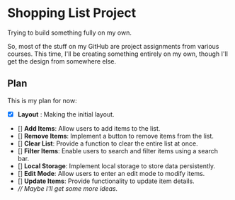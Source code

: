 # Shopping List Project

Trying to build something fully on my own.

So, most of the stuff on my GitHub are project assignments from various courses. This time, I'll be creating something entirely on my own, though I'll get the design from somewhere else.

## Plan

This is my plan for now:

- [x] **Layout** : Making the initial layout.
- [] **Add Items**: Allow users to add items to the list.
- [] **Remove Items**: Implement a button to remove items from the list.
- [] **Clear List**: Provide a function to clear the entire list at once.
- [] **Filter Items**: Enable users to search and filter items using a search bar.
- [] **Local Storage**: Implement local storage to store data persistently.
- [] **Edit Mode**: Allow users to enter an edit mode to modify items.
- [] **Update Items**: Provide functionality to update item details.
- *// Maybe I'll get some more ideas.*

